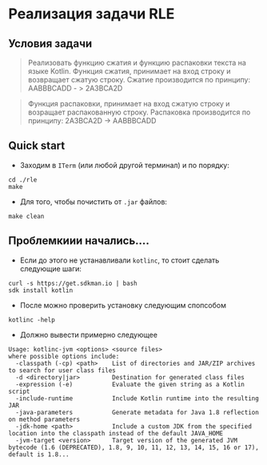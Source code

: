 # Реализация задачи RLE

## Условия задачи 
> Реализовать функцию сжатия и функцию распаковки текста на языке Kotlin.
> Функция сжатия, принимает на вход строку и возвращает сжатую строку.
> Сжатие производится по принципу: AABBBCADD - > 2A3BCA2D

> Функция распаковки, принимает на вход сжатую строку и возращает распакованную строку. Распаковка производится по принципу: 2A3BCA2D -> AABBBCADD

## Quick start
- Заходим в `ITerm` (или любой другой терминал) и по порядку:
```
cd ./rle
make
```
- Для того, чтобы почистить от `.jar` файлов:
```
make clean
```
## Проблемкиии начались....
- Если до этого не устанавливали `kotlinc`, то стоит сделать следующие шаги:
```
curl -s https://get.sdkman.io | bash
sdk install kotlin
```
- После можно проверить установку следующим спопсобом
```
kotlinc -help
```
- Должно вывести примерно следующее
```
Usage: kotlinc-jvm <options> <source files>
where possible options include:
  -classpath (-cp) <path>    List of directories and JAR/ZIP archives to search for user class files
  -d <directory|jar>         Destination for generated class files
  -expression (-e)           Evaluate the given string as a Kotlin script
  -include-runtime           Include Kotlin runtime into the resulting JAR
  -java-parameters           Generate metadata for Java 1.8 reflection on method parameters
  -jdk-home <path>           Include a custom JDK from the specified location into the classpath instead of the default JAVA_HOME
  -jvm-target <version>      Target version of the generated JVM bytecode (1.6 (DEPRECATED), 1.8, 9, 10, 11, 12, 13, 14, 15, 16 or 17), default is 1.8...
```

